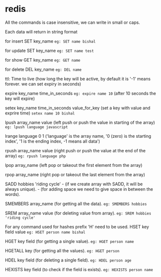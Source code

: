 # redis

All the commands is case insensitive, we can write in small or caps.

Each data will return in string format

for insert SET key_name `eg: SET name bishal`

for update SET key_name `eg: SET name test`

for show GET key_name `eg: GET name`

for delete DEL key_name `eg: DEL name`

ttl: Time to live (how long the key will be active, by default it is '-1' means forever. we can set expiry in seconds)

expire key_name time_in_seconds `eg: expire name 10` (after 10 seconds the key will expire)

setex key_name time_in_seconds value_for_key (set a key with value and exprire time) `setex name 10 bishal`

lpush array_name value (left push or push the value in starting of the array) `eg: lpush language javascript`

lrange language 0 1 ('language' is the array name, '0 (zero) is the starting index', '1 is the ending index, -1 means all data')

rpush array_name value (right push or push the value at the end of the array) `eg: rpush language php`

lpop array_name (left pop or takeout the first element from the array)

rpop array_name (right pop or takeout the last element from the array)

SADD hobbies 'riding cycle' - (if we create array with SADD, it will be always unique). - (for adding space we need to give space in between the words).

SMEMBERS array_name (for getting all the data). `eg: SMEMBERS hobbies`

SREM array_name value (for deleting value from array). `eg: SREM hobbies 'riding cycle'`

For any command used for hashes prefix 'H' need to be used.
HSET key field value `eg: HSET person name bishal`

HGET key field (for getting a single value). `eg: HGET person name`

HGETALL key (for getting all the values). `eg: HGET person`

HDEL key field (for deleting a single field). `eg: HDEL person age`

HEXISTS key field (to check if the field is exists). `eg: HEXISTS person name`
